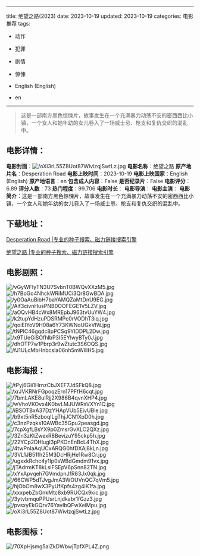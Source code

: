
---
title: 绝望之路(2023)
date: 2023-10-19
updated: 2023-10-19
categories: 电影推荐
tags:
- 动作
- 犯罪
- 剧情
- 惊悚

- English (English)
- en
---


> 这是一部南方黑色惊悚片，故事发生在一个充满暴力动荡不安的密西西比小镇，一个女人和她年幼的女儿卷入了一场威士忌、枪支和复仇交织的混乱中。

## **电影详情**：

**电影封面**：<img src="https://image.tmdb.org/t/p/w200/oXi3rL55Z8Uot87WivlzqjSwtLz.jpg" alt="/oXi3rL55Z8Uot87WivlzqjSwtLz.jpg" title="/oXi3rL55Z8Uot87WivlzqjSwtLz.jpg">
**电影名称**：绝望之路
**原产地片名**：Desperation Road
**电影上映时间**：2023-10-19
**电影上映国家**：English (English)
**原产地语言**：en
**包含成人内容**：False
**是否纪录片**：False
**电影评分**：6.89
**评分人数**：73
**热门程度**：99.706
**电影时长**：
**电影导演**：
**电影主演**：
**电影简介**：这是一部南方黑色惊悚片，故事发生在一个充满暴力动荡不安的密西西比小镇，一个女人和她年幼的女儿卷入了一场威士忌、枪支和复仇交织的混乱中。

## **下载地址**：
[Desperation Road |专业的种子搜索、磁力链接搜索引擎](https://movie.amd794.com:2083/?search=Desperation%20Road&ordering=&mode=match_phrase&page_size=10&page=1)

[绝望之路 |专业的种子搜索、磁力链接搜索引擎](https://movie.amd794.com:2083/?search=%E7%BB%9D%E6%9C%9B%E4%B9%8B%E8%B7%AF&ordering=&mode=match_phrase&page_size=10&page=1)
 

## **电影剧照**：
<img src="https://image.tmdb.org/t/p/original/vGyWFIyTN3U7SvbnT0BWQvXXzM5.jpg" alt="/vGyWFIyTN3U7SvbnT0BWQvXXzM5.jpg" title="/vGyWFIyTN3U7SvbnT0BWQvXXzM5.jpg"><img src="https://image.tmdb.org/t/p/original/h7BoGo4NhckWRiMUCi3Qr8GwBDA.jpg" alt="/h7BoGo4NhckWRiMUCi3Qr8GwBDA.jpg" title="/h7BoGo4NhckWRiMUCi3Qr8GwBDA.jpg"><img src="https://image.tmdb.org/t/p/original/y0OaAuBibH7baYAMQZaMtDnU9EG.jpg" alt="/y0OaAuBibH7baYAMQZaMtDnU9EG.jpg" title="/y0OaAuBibH7baYAMQZaMtDnU9EG.jpg"><img src="https://image.tmdb.org/t/p/original/Aif3civnHusPNB0OOFEGE1V5LZV.jpg" alt="/Aif3civnHusPNB0OOFEGE1V5LZV.jpg" title="/Aif3civnHusPNB0OOFEGE1V5LZV.jpg"><img src="https://image.tmdb.org/t/p/original/aOQvHB4cWx8MREpbJ963tvUuYW4.jpg" alt="/aOQvHB4cWx8MREpbJ963tvUuYW4.jpg" title="/aOQvHB4cWx8MREpbJ963tvUuYW4.jpg"><img src="https://image.tmdb.org/t/p/original/k2tupYdHzuPDSRMPc0rVODhT3iq.jpg" alt="/k2tupYdHzuPDSRMPc0rVODhT3iq.jpg" title="/k2tupYdHzuPDSRMPc0rVODhT3iq.jpg"><img src="https://image.tmdb.org/t/p/original/qoiElYoV9H08a6Y73KWNoUGkVIW.jpg" alt="/qoiElYoV9H08a6Y73KWNoUGkVIW.jpg" title="/qoiElYoV9H08a6Y73KWNoUGkVIW.jpg"><img src="https://image.tmdb.org/t/p/original/tNPlC46gqdc8pPCSq9YIDDPL2Dw.jpg" alt="/tNPlC46gqdc8pPCSq9YIDDPL2Dw.jpg" title="/tNPlC46gqdc8pPCSq9YIDDPL2Dw.jpg"><img src="https://image.tmdb.org/t/p/original/x9TUeGiSOfhlbP3I5EYlwyBTy0J.jpg" alt="/x9TUeGiSOfhlbP3I5EYlwyBTy0J.jpg" title="/x9TUeGiSOfhlbP3I5EYlwyBTy0J.jpg"><img src="https://image.tmdb.org/t/p/original/dhOTP7w1Pbrp3r9wZtutc3S6OQS.jpg" alt="/dhOTP7w1Pbrp3r9wZtutc3S6OQS.jpg" title="/dhOTP7w1Pbrp3r9wZtutc3S6OQS.jpg"><img src="https://image.tmdb.org/t/p/original/fJ1ULcMbHnbcsla06nh5mWIllH5.jpg" alt="/fJ1ULcMbHnbcsla06nh5mWIllH5.jpg" title="/fJ1ULcMbHnbcsla06nh5mWIllH5.jpg">

## **电影海报**：
<img src="https://image.tmdb.org/t/p/original/tPyj6Gii1HrnzCbJXEF7JdSFkQ8.jpg" alt="/tPyj6Gii1HrnzCbJXEF7JdSFkQ8.jpg" title="/tPyj6Gii1HrnzCbJXEF7JdSFkQ8.jpg"><img src="https://image.tmdb.org/t/p/original/xrJVKRNrFGpoqzErn17PFfH6cqt.jpg" alt="/xrJVKRNrFGpoqzErn17PFfH6cqt.jpg" title="/xrJVKRNrFGpoqzErn17PFfH6cqt.jpg"><img src="https://image.tmdb.org/t/p/original/7bmLAKE8ulRjj2X986B4qvnXHP4.jpg" alt="/7bmLAKE8ulRjj2X986B4qvnXHP4.jpg" title="/7bmLAKE8ulRjj2X986B4qvnXHP4.jpg"><img src="https://image.tmdb.org/t/p/original/wVhoVKOvx4K0bvLMJUWRsVXYn1Q.jpg" alt="/wVhoVKOvx4K0bvLMJUWRsVXYn1Q.jpg" title="/wVhoVKOvx4K0bvLMJUWRsVXYn1Q.jpg"><img src="https://image.tmdb.org/t/p/original/iBSOTBxA37DzYHApVUb5EivUBle.jpg" alt="/iBSOTBxA37DzYHApVUb5EivUBle.jpg" title="/iBSOTBxA37DzYHApVUb5EivUBle.jpg"><img src="https://image.tmdb.org/t/p/original/b9xt5nR5zboqILgThjJCN1XoD0h.jpg" alt="/b9xt5nR5zboqILgThjJCN1XoD0h.jpg" title="/b9xt5nR5zboqILgThjJCN1XoD0h.jpg"><img src="https://image.tmdb.org/t/p/original/c3nzPzqks10AWBc35Gpu2peasgd.jpg" alt="/c3nzPzqks10AWBc35Gpu2peasgd.jpg" title="/c3nzPzqks10AWBc35Gpu2peasgd.jpg"><img src="https://image.tmdb.org/t/p/original/7cpXgfLBsYX9p0ZmsrGvXLC2QXz.jpg" alt="/7cpXgfLBsYX9p0ZmsrGvXLC2QXz.jpg" title="/7cpXgfLBsYX9p0ZmsrGvXLC2QXz.jpg"><img src="https://image.tmdb.org/t/p/original/3Zn3zKtZwexR8BevizuY95ckp5h.jpg" alt="/3Zn3zKtZwexR8BevizuY95ckp5h.jpg" title="/3Zn3zKtZwexR8BevizuY95ckp5h.jpg"><img src="https://image.tmdb.org/t/p/original/22YCp2DHlugI3pPKOnEnBcL4ThX.jpg" alt="/22YCp2DHlugI3pPKOnEnBcL4ThX.jpg" title="/22YCp2DHlugI3pPKOnEnBcL4ThX.jpg"><img src="https://image.tmdb.org/t/p/original/4twPnIaAqUCxARQG0hfDXAj8kLn.jpg" alt="/4twPnIaAqUCxARQG0hfDXAj8kLn.jpg" title="/4twPnIaAqUCxARQG0hfDXAj8kLn.jpg"><img src="https://image.tmdb.org/t/p/original/3VL1JB51fh25M3DcHRjHe1Rw8Cr.jpg" alt="/3VL1JB51fh25M3DcHRjHe1Rw8Cr.jpg" title="/3VL1JB51fh25M3DcHRjHe1Rw8Cr.jpg"><img src="https://image.tmdb.org/t/p/original/ugxxkRchc4y1Ip0sWBdGmdm91vx.jpg" alt="/ugxxkRchc4y1Ip0sWBdGmdm91vx.jpg" title="/ugxxkRchc4y1Ip0sWBdGmdm91vx.jpg"><img src="https://image.tmdb.org/t/p/original/jTAdrmKT8kLslFSEpV6pSnn82TN.jpg" alt="/jTAdrmKT8kLslFSEpV6pSnn82TN.jpg" title="/jTAdrmKT8kLslFSEpV6pSnn82TN.jpg"><img src="https://image.tmdb.org/t/p/original/xYxApvqeh7GVmdpnJfR83Jx0qk.jpg" alt="/xYxApvqeh7GVmdpnJfR83Jx0qk.jpg" title="/xYxApvqeh7GVmdpnJfR83Jx0qk.jpg"><img src="https://image.tmdb.org/t/p/original/66CWP5dTJvgJmA3WOUVnQC7qVm5.jpg" alt="/66CWP5dTJvgJmA3WOUVnQC7qVm5.jpg" title="/66CWP5dTJvgJmA3WOUVnQC7qVm5.jpg"><img src="https://image.tmdb.org/t/p/original/hjObOm8wX3PyUfKpfs4zg4iK1fa.jpg" alt="/hjObOm8wX3PyUfKpfs4zg4iK1fa.jpg" title="/hjObOm8wX3PyUfKpfs4zg4iK1fa.jpg"><img src="https://image.tmdb.org/t/p/original/xxxpebZbGnkMtc8xb9RUCQx9kic.jpg" alt="/xxxpebZbGnkMtc8xb9RUCQx9kic.jpg" title="/xxxpebZbGnkMtc8xb9RUCQx9kic.jpg"><img src="https://image.tmdb.org/t/p/original/3ytvbmqoPPUsrLnjdkabr1fGzz3.jpg" alt="/3ytvbmqoPPUsrLnjdkabr1fGzz3.jpg" title="/3ytvbmqoPPUsrLnjdkabr1fGzz3.jpg"><img src="https://image.tmdb.org/t/p/original/pvsxyEkGQrv76YavIbQFwXeiMpu.jpg" alt="/pvsxyEkGQrv76YavIbQFwXeiMpu.jpg" title="/pvsxyEkGQrv76YavIbQFwXeiMpu.jpg"><img src="https://image.tmdb.org/t/p/original/oXi3rL55Z8Uot87WivlzqjSwtLz.jpg" alt="/oXi3rL55Z8Uot87WivlzqjSwtLz.jpg" title="/oXi3rL55Z8Uot87WivlzqjSwtLz.jpg">

## **电影图标**：
<img src="https://image.tmdb.org/t/p/original/70XpHjsmg5aiZkDWbwjTpfXPL4Z.png" alt="/70XpHjsmg5aiZkDWbwjTpfXPL4Z.png" title="/70XpHjsmg5aiZkDWbwjTpfXPL4Z.png">

